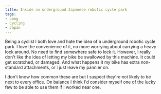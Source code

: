 ```yaml
---
title: Inside an underground Japanese robotic cycle park
tags:
- Long
- Cycling
- Japan
---
```


Being a cyclist I both love and hate the idea of a underground robotic cycle park. I love the convenience of it, no more worrying about carrying a heavy lock around. No need to find somewhere safe to lock it. However, I really don't like the idea of letting my bike be swallowed by this machine. It could get scratched, or damaged. And what happens it my bike has extra non-standard attachments, or I just leave my pannier on. 

I don't know how common these are but I suspect they're not likely to be next to every office. On balance I think I'd consider myself one of the lucky few to be able to use them if I worked near one.
